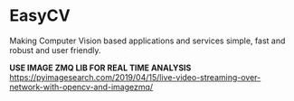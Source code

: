 # EasyCV
Making Computer Vision based applications and services simple, fast and robust and user friendly.


**USE IMAGE ZMQ LIB FOR REAL TIME ANALYSIS** https://pyimagesearch.com/2019/04/15/live-video-streaming-over-network-with-opencv-and-imagezmq/
